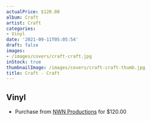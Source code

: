 ```yaml
---
actualPrice: $120.00
album: Craft
artist: Craft
categories:
- Vinyl
date: '2021-09-11T05:05:54'
draft: false
images:
- /images/covers/craft-craft.jpg
inStock: true
thumbnailImage: /images/covers/craft-craft-thumb.jpg
title: Craft - Craft
---
```


## Vinyl
* Purchase from [NWN Productions](http://shop.nwnprod.com/index.php?route=product/product&path=75&product_id=17578&sort=pd.name&order=ASC) for $120.00
